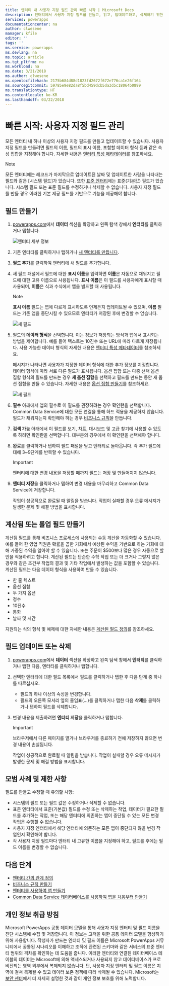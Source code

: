 ```yaml
---
title: 엔터티 내 사용자 지정 필드 관리 빠른 시작 | Microsoft Docs
description: 엔터티에서 사용자 지정 필드를 만들고, 읽고, 업데이트하고, 삭제하기 위한 빠른 시작입니다.
services: powerapps
documentationcenter: na
author: clwesene
manager: kfile
editor: ''
tags: ''
ms.service: powerapps
ms.devlang: na
ms.topic: article
ms.tgt_pltfrm: na
ms.workload: na
ms.date: 3/21/2018
ms.author: clwesene
ms.openlocfilehash: 2175b684d88d1823fd2672f672e776ca1e26f164
ms.sourcegitcommit: 59785e9e82da8f5bd459dcb5da3d5c18064b0899
ms.translationtype: HT
ms.contentlocale: ko-KR
ms.lasthandoff: 03/22/2018
---
```

# <a name="quickstart-manage-custom-fields"></a>빠른 시작: 사용자 지정 필드 관리
모든 엔터티 내 하나 이상의 사용자 지정 필드를 만들고 업데이트할 수 있습니다. 사용자 지정 필드를 만들려면 필드의 이름, 필드의 표시 이름, 포함할 데이터 형식 등과 같은 속성 집합을 지정해야 합니다. 자세한 내용은 [엔터티 특성 메타데이터](../../developer/common-data-service/entity-attribute-metadata.md)를 참조하세요.

> [!NOTE]
> 모든 엔터티에는 레코드가 마지막으로 업데이트된 날짜 및 업데이트한 사람을 나타내는 필드와 같은 [시스템 필드]가 있습니다. 또한 [표준 엔터티](data-platform-intro.md#system-fields)에는 표준(기본값) 필드가 있습니다. 시스템 필드 또는 표준 필드를 수정하거나 삭제할 수 없습니다. 사용자 지정 필드를 만들 경우 이러한 기본 제공 필드를 기반으로 기능을 제공해야 합니다.

## <a name="create-a-field"></a>필드 만들기

1. [powerapps.com](https://web.powerapps.com)에서 **데이터** 섹션을 확장하고 왼쪽 탐색 창에서 **엔터티**를 클릭하거나 탭합니다.

    ![엔터티 세부 정보](./media/data-platform-cds-create-entity/entitylist.png "엔터티 목록")

2. 기존 엔터티를 클릭하거나 탭하거나 [새 엔터티를 만듭니다](data-platform-create-entity.md).

3. **필드 추가**를 클릭하여 엔터티에 새 필드를 추가합니다.

4. 새 필드 패널에서 필드에 대한 **표시 이름**을 입력하면 **이름**은 자동으로 채워지고 필드에 대한 고유 이름으로 사용됩니다. **표시 이름**은 이 필드를 사용자에게 표시할 때 사용되며, **이름**은 식과 수식에서 앱을 빌드할 때 사용됩니다.

    > [!NOTE]
    > **표시 이름** 필드는 앱에 다르게 표시하도록 언제든지 업데이트될 수 있으며, **이름** 필드는 기존 앱을 중단시킬 수 있으므로 엔터티가 저장된 후에 변경할 수 없습니다.

    ![새 필드](./media/data-platform-cds-create-entity/newfieldpanel.png "새 필드 패널")

5. 필드의 **데이터 형식**을 선택합니다. 이는 정보가 저장되는 방식과 앱에서 표시되는 방법을 제어합니다. 예를 들어 텍스트는 10진수 또는 URL에 따라 다르게 저장됩니다. 사용 가능한 데이터 형식의 자세한 내용은 [엔터티 특성 메타데이터](../../developer/common-data-service/entity-attribute-metadata.md)를 참조하세요.

    메시지가 나타나면 사용자가 지정한 데이터 형식에 대한 추가 정보를 지정합니다. 데이터 형식에 따라 서로 다른 필드가 표시됩니다. 옵션 집합 또는 다중 선택 옵션 집합 형식의 필드를 만드는 경우 **새 옵션 집합**을 선택하고 필드를 만드는 동안 새 옵션 집합을 만들 수 있습니다. 자세한 내용은 [옵션 집합 만들기](custom-picklists.md)를 참조하세요.

    ![새 필드](./media/data-platform-cds-create-entity/newfieldpanel-2.png "새 필드 패널")


7. **필수** 아래에서 앱의 필수로 이 필드를 권장하려는 경우 확인란을 선택합니다. Common Data Service에 대한 모든 연결을 통해 하드 적용을 제공하지 않습니다. 필드가 채워지는지 확인해야 하는 경우 [비즈니스 규칙](data-platform-create-business-rule.md)을 만듭니다.

8. **검색 가능** 아래에서 이 필드를 보기, 차트, 대시보드 및 고급 찾기에 사용할 수 있도록 하려면 확인란을 선택합니다. 대부분의 경우에서 이 확인란을 선택해야 합니다.

9. **완료**를 클릭하거나 탭하여 필드 패널을 닫고 엔터티로 돌아옵니다. 각 추가 필드에 대해 3~9단계를 반복할 수 있습니다.
   
    > [!IMPORTANT]
    > 엔터티에 대한 변경 내용을 저장할 때까지 필드는 저장 및 만들어지지 않습니다.

10. **엔터티 저장**을 클릭하거나 탭하여 변경 내용을 마무리하고 Common Data Service에 저장합니다.

    작업이 성공적으로 완료될 때 알림을 받습니다. 작업이 실패할 경우 오류 메시지가 발생한 문제 및 해결 방법을 표시합니다.

## <a name="create-a-calculated-or-roll-up-field"></a>계산됨 또는 롤업 필드 만들기

계산됨 필드를 통해 비즈니스 프로세스에 사용되는 수동 계산을 자동화할 수 있습니다. 예를 들어 한 영업 직원은 확률을 곱한 기회에서 예상된 수익을 기반으로 하는 기회에 대해 가중된 수익을 알아야 할 수 있습니다. 또는 주문이 $500보다 많은 경우 자동으로 할인을 적용하려고 합니다. 계산된 필드는 단순한 수학 작업 또는 더 크거나 그렇지 않은 경우와 같은 조건부 작업의 결과 및 기타 작업에서 발생하는 값을 포함할 수 있습니다. 계산된 필드는 다음 데이터 형식을 사용하여 만들 수 있습니다.

* 한 줄 텍스트
* 옵션 집합
* 두 가지 옵션
* 정수
* 10진수
* 통화
* 날짜 및 시간

지원되는 식의 형식 및 예제에 대한 자세한 내용은 [계산된 필드 정의](/dynamics365/customer-engagement/customize/define-calculated-fields)를 참조하세요.


## <a name="update-or-delete-a-field"></a>필드 업데이트 또는 삭제
1. [powerapps.com](https://web.powerapps.com)에서 **데이터** 섹션을 확장하고 왼쪽 탐색 창에서 **엔터티**를 클릭하거나 탭한 다음, 엔터티를 클릭하거나 탭합니다.
2. 선택한 엔터티에 대한 필드 목록에서 필드를 클릭하거나 탭한 후 다음 단계 중 하나를 따르십시오.
   
   * 필드의 하나 이상의 속성을 변경합니다.
   * 필드의 오른쪽 모서리 옆의 줄임표(...)를 클릭하거나 탭한 다음 **삭제**를 클릭하거나 탭하여 필드를 삭제합니다.

3. 변경 내용을 제출하려면 **엔터티 저장**을 클릭하거나 탭합니다.
   
    > [!IMPORTANT]
    > 브라우저에서 다른 페이지를 열거나 브라우저를 종료하기 전에 저장하지 않으면 변경 내용이 손실됩니다.

    작업이 성공적으로 완료될 때 알림을 받습니다. 작업이 실패할 경우 오류 메시지가 발생한 문제 및 해결 방법을 표시합니다.

## <a name="best-practices-and-restrictions"></a>모범 사례 및 제한 사항
필드를 만들고 수정할 때 유의할 사항:

* 시스템의 필드 또는 필드 값은 수정하거나 삭제할 수 없습니다.
* 표준 엔터티에서 표준(기본값) 필드를 수정 또는 삭제하는 작업, 데이터가 필요한 필드를 추가하는 작업, 또는 해당 엔터티에 의존하는 앱이 중단될 수 있는 모든 변경 작업은 수행할 수 없습니다.
* 사용자 지정 엔터티에서 해당 엔터티에 의존하는 모든 앱이 중단되지 않을 변경 작업인지 확인해야 합니다.
* 각 사용자 지정 필드마다 엔터티 내 고유한 이름을 지정해야 하고, 필드를 후에는 필드 이름을 변경할 수 없습니다.

## <a name="next-steps"></a>다음 단계
* [엔터티 간의 관계 정의](data-platform-entity-lookup.md)
* [비즈니스 규칙 만들기](data-platform-create-business-rule.md)
* [엔터티를 사용하여 앱 만들기](../canvas-apps/data-platform-create-app.md)
* [Common Data Service 데이터베이스를 사용하여 앱을 처음부터 만들기](../canvas-apps/data-platform-create-app-scratch.md)

## <a name="privacy-notice"></a>개인 정보 취급 방침
Microsoft PowerApps 공통 데이터 모델을 통해 사용자 지정 엔터티 및 필드 이름을 진단 시스템에 수집 및 저장합니다.  이 정보는 고객을 위한 공통 데이터 모델을 향상하기 위해 사용합니다. 작성자가 만드는 엔터티 및 필드 이름은 Microsoft PowerApps 커뮤니티에서 공통된 시나리오를 이해하고 조직에 관련된 스키마와 같은 서비스의 표준 엔터티 범위의 격차를 확인하는 데 도움을 줍니다. 이러한 엔터티와 연결된 데이터베이스 테이블의 데이터는 Microsoft에 의해 액세스되거나 사용되지 않고 데이터베이스가 프로비전되는 영역 외부에서 복제되지 않습니다. 단, 사용자 지정 엔터티 및 필드 이름은 지역에 걸쳐 복제될 수 있고 데이터 보존 정책에 따라 삭제될 수 있습니다. Microsoft는 [보안 센터](https://www.microsoft.com/trustcenter/Privacy/default.aspx)에서 더 자세히 설명한 것과 같이 개인 정보 보호를 위해 노력합니다.

